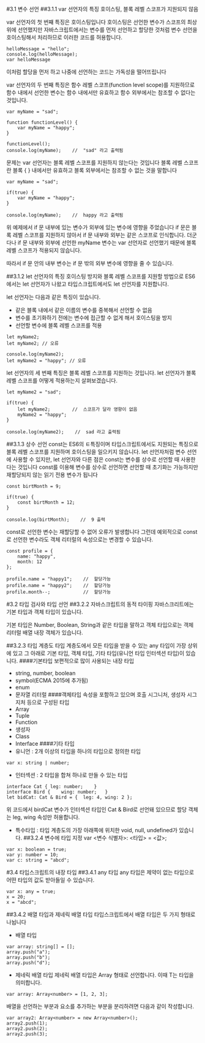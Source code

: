 #3.1 변수 선언
##3.1.1 var 선언자의 특징
호이스팅, 블록 레벨 스코프가 지원되지 않음

var 선언자의 첫 번쨰 특징은 호이스팅입니다 호이스팅은 선언한 변수가 스코프의 최상위에 선언했지만 자바스크립트에서는 변수를 먼저 선언하고 할당한 것처럼 변수 선언을 호이스팅해서 처리하므로 이러한 코드를 허용합니다.
````
helloMessage = "hello";
console.log(helloMessage);
var helloMessage
````
이처럼 할당을 먼저 하고 나중에 선언하는 코드는 가독성을 떨어뜨립니다

var 선언자의 두 번째 특징은 함수 레벨 스코프(function level scope)를 지원하므로 함수 내에서 선언한 변수는 함수 내에서만 유효하고 함수 외부에서는 참조할 수 없다는 것입니다.

````
var myName = "sad";

function functionLevel() {
    var myName = "happy";
}

functionLevel();
console.log(myName);    //  "sad" 라고 출력됨
````

문제는 var 선언자는 블록 레벨 스코프를 지원하지 않는다는 것입니다 블록 레벨 스코프란 블록 { } 내에서만 유효하고 블록 외부에서는 참조할 수 없는 것을 말합니다

````
var myName = "sad";

if(true) {
    var myName = "happy";
}

console.log(myName);    //  happy 라고 출력됨
````
위 예제에서 if 문 내부에 있는 변수가 외부에 있는 변수에 영향을 주었습니다 if 문은 블록 레벨 스코프를 지원하지 않아서 if 문 내부와 외부는 같은 스코프로 인식합니다. 더군다나 if 문 내부와 외부에 선언한 myName 변수는 var 선언자로 선언했기 때문에 블록 레벨 스코프가 적용되지 않습니다.

따라서 if 문 안의 내부 변수는 if 문 밖의 외부 변수에 영향을 줄 수 있습니다.

##3.1.2 let 선언자의 특징
호이스팅 방지와 블록 레벨 스코프를 지원할 방법으로 ES6에서는 let 선언자가 나왔고 타입스크립트에서도 let 선언자를 지원합니다.

let 선언자는 다음과 같은 특징이 있습니다.

- 같은 블록 내에서 같은 이름의 변수를 중복해서 선언할 수 없음
- 변수를 초기화하기 전에는 변수에 접근할 수 없게 해서 호이스팅을 방지
- 선언할 변수에 블록 레벨 스코프를 적용

````
let myName2;
let myName2; // 오류
````

````
console.log(myName2);
let myName2 = "happy"; // 오류
````

let 선언자의 세 번째 특징은 블록 레벨 스코프를 지원하는 것입니다. let 선언자가 블록 레벨 스코프를 어떻게 적용하는지 살펴보겠습니다.

````
let myName2 = "sad";

if(true) {
    let myName2;        //  스코프가 달라 영향이 없음
    myName2 = "happy";
}

console.log(myName2);    //  sad 라고 출력됨
````

##3.1.3 상수 선언
const는 ES6의 ㅌ특징이며 타입스크립트에서도 지원되는 특징으로 블록 레벨 스코프를 지원하며 호이스팅을 일으키지 않습니다. let 선언자처럼 변수 선언에 사용할 수 있지만, let 선언자와 다른 점은 const는 변수를 상수로 선언할 때 사용한다는 것입니다 const를 이용해 변수를 상수로 선언하면 선언할 때 초기화는 가능하지만 재할당되지 않는 읽기 전용 변수가 됩니다
````
const birtMonth = 9;

if(true) {
    const birtMonth = 12;
}

console.log(birtMonth);    //  9 출력
````
const로 선언한 변수는 재할당할 수 없어 오류가 발생합니다 그런데 예외적으로 const로 선언한 변수라도 객체 리터럴의 속성으로는 변경할 수 있습니다.
````
const profile = {
    name: "happy",
    month: 12
};

profile.name = "happy1";    //  할당가능
profile.name = "happy2";    //  할당가능
profile.month--;            //  할당가능
````
#3.2 타입 검사와 타입 선언
##3.2.2 자바스크립트의 동적 타이핑
자바스크리트에는 기본 타입과 객체 타입이 있습니다.

기본 타입은 Number, Boolean, String과 같은 타입을 말하고 객체 타입으로는 객체 리터럴 배열 내장 객체가 있습니다.

##3.2.3 타입 계층도
타입 계층도에서 모든 타입을 받을 수 있는 any 타입이 가장 상위에 있고 그 아래로 기본 타입, 객체 타입, 기타 타입(유니언 타입 인터섹션 타입)이 있습니다.
####기본타입
보편적으로 많이 사용되는 내장 타입
- string, number, boolean
- symbol(ECMA 2015에 추가됨)
- enum
- 문자열 리터럴
####객체타입
속성을 포함하고 있으며 호출 시그니처, 생성자 시그지처 등으로 구성된 타입
- Array
- Tuple
- Function
- 생성자
- Class
- Interface
####기타 타입
- 유니언 : 2개 이상의 타입을 하나의 타입으로 정의한 타입
````
var x: string | number;
````
- 인터섹션 : 2 타입을 합쳐 하나로 만들 수 있는 타입
````
interface Cat { leg: number;    }
interface Bird {    wing: number;   }
let bidCat: Cat & Bird = {  leg: 4, wing: 2 };
````
위 코드에서 birdCat 변수가 인터섹션 타입인 Cat & Bird로 선언돼 있으므로 할당 객체는 leg, wing 속성만 허용합니다.
- 특수타입 : 타입 계층도의 가장 아래쪽에 위치한 void, null, undefined가 있습니다.
##3.2.4 변수에 타입 지정
var <변수 식별자>: <타입> = <값>;
````
var x: boolean = true;
var y: number = 10;
var c: string = "abcd";
````

#3.4 타입스크립트의 내장 타입
##3.4.1 any 타입
any 타입은 제약이 없는 타입으로 어떤 타입의 값도 받아들일 수 있습니다.

````
var x: any = true;
x = 20;
x = "abcd";
````
##3.4.2 배열 타입과 제네릭 배열 타입
타입스크립트에서 배열 타입은 두 가지 형태로 나뉩니다
- 배열 타입
````
var array: string[] = [];
array.push("a");
array.push("b");
array.push("d");
````

- 제네릭 배열 타입
제네릭 배열 타입은 Array<T> 형태로 선언합니다. 이때 T는 타입을 의미합니다.
````
var array: Array<number> = [1, 2, 3];
````
배열을 선언하는 부분과 요소를 추가하는 부분을 분리하려면 다음과 같이 작성합니다.
````
var array2: Array<number> = new Array<number>();
array2.push(1);
array2.push(2);
array2.push(3);
````
